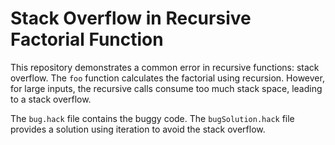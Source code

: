 # Stack Overflow in Recursive Factorial Function

This repository demonstrates a common error in recursive functions: stack overflow.  The `foo` function calculates the factorial using recursion.  However, for large inputs, the recursive calls consume too much stack space, leading to a stack overflow.

The `bug.hack` file contains the buggy code.  The `bugSolution.hack` file provides a solution using iteration to avoid the stack overflow.